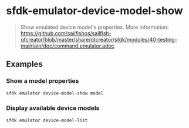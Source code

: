 # sfdk-emulator-device-model-show

> Show emulated device model's properties. More information: <https://github.com/sailfishos/sailfish-qtcreator/blob/master/share/qtcreator/sfdk/modules/40-testing-maintain/doc/command.emulator.adoc>.

## Examples

### Show a model properties

```bash
sfdk emulator device-model-show model
```

### Display available device models

```bash
sfdk emulator device-model-list
```

